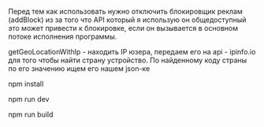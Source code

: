 Перед тем как использовать нужно отключить блокировщик реклам (addBlock) из за того что API который я использую он общедоступный это может привести к блокировке, если он вызывается в основном потоке исполнения программы. 

getGeoLocationWithIp - находить IP юзера, передаем его на api - ipinfo.io для того чтобы найти страну устройство. По найденному коду страны по его значению ищем его нашем json-ке 



npm install

npm run dev

npm run build
